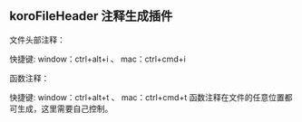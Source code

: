 <!--
 * @Author: ShawnPhang
 * @LastEditors: ShawnPhang
 * @Description: 
 * blog.palxp.com/book.palxp.com
-->

## koroFileHeader 注释生成插件

文件头部注释：

快捷键: window：ctrl+alt+i 、 mac：ctrl+cmd+i

函数注释：

快捷键: window：ctrl+alt+t 、 mac：ctrl+cmd+t
函数注释在文件的任意位置都可生成，这里需要自己控制。